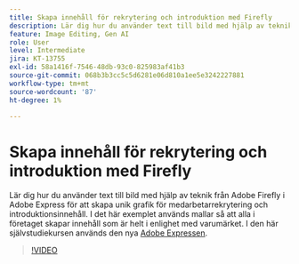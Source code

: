 ```yaml
---
title: Skapa innehåll för rekrytering och introduktion med Firefly
description: Lär dig hur du använder text till bild med hjälp av teknik från Adobe Firefly i Adobe Express för att skapa unik grafik för medarbetarrekrytering och introduktionsinnehåll
feature: Image Editing, Gen AI
role: User
level: Intermediate
jira: KT-13755
exl-id: 58a1416f-7546-48db-93c0-825983af41b3
source-git-commit: 068b3b3cc5c5d6281e06d810a1ee5e3242227881
workflow-type: tm+mt
source-wordcount: '87'
ht-degree: 1%

---
```


# Skapa innehåll för rekrytering och introduktion med Firefly

Lär dig hur du använder text till bild med hjälp av teknik från Adobe Firefly i Adobe Express för att skapa unik grafik för medarbetarrekrytering och introduktionsinnehåll. I det här exemplet används mallar så att alla i företaget skapar innehåll som är helt i enlighet med varumärket. I den här självstudiekursen används den nya [Adobe Expressen](https://www.adobe.com/express/).

>[!VIDEO](https://video.tv.adobe.com/v/3422411?quality=12&learn=on&hidetitle=true)
